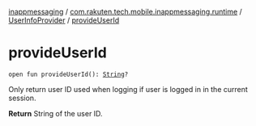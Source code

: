 [inappmessaging](../../index.md) / [com.rakuten.tech.mobile.inappmessaging.runtime](../index.md) / [UserInfoProvider](index.md) / [provideUserId](./provide-user-id.md)

# provideUserId

`open fun provideUserId(): `[`String`](https://kotlinlang.org/api/latest/jvm/stdlib/kotlin/-string/index.html)`?`

Only return user ID used when logging if user is logged in in the current session.

**Return**
String of the user ID.


